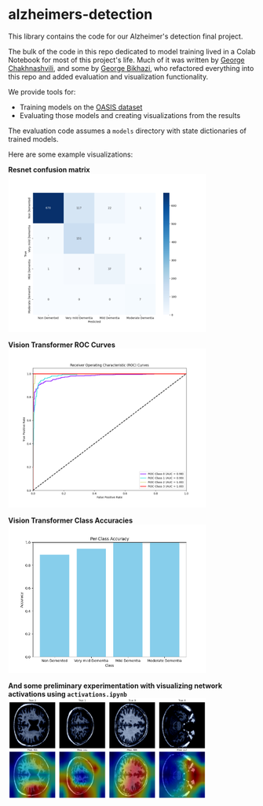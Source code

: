 # alzheimers-detection

This library contains the code for our Alzheimer's detection final project.

The bulk of the code in this repo dedicated to model training lived in a Colab Notebook for most of this project's life. Much of it was written by [George Chakhnashvili](https://www.github.com/ShellRox), and some by [George Bikhazi](https://www.github.com/gbikhazi20), who refactored everything into this repo and added evaluation and visualization functionality.

We provide tools for:

- Training models on the [OASIS dataset](https://www.kaggle.com/datasets/ninadaithal/imagesoasis)
- Evaluating those models and creating visualizations from the results

The evaluation code assumes a `models` directory with state dictionaries of trained models.

Here are some example visualizations:

**Resnet confusion matrix**
<img src="visualizations/resnet.pkl_confusion_matrix.png" style="max-width:80%">

**Vision Transformer ROC Curves**
<img src="visualizations/vit.pkl_roc_curve.png" style="max-width:80%">

**Vision Transformer Class Accuracies**
<img src="visualizations/vit.pkl_class_accuracies.png" style="max-width:80%">

**And some preliminary experimentation with visualizing network activations using `activations.ipynb`**
<img src="visualizations/activations.png" style="max-width:80%">
